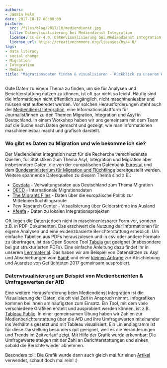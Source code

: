 ```yaml
---
authors: 
- Jasmin Helm
date: 2017-10-17 08:00:00
picture:
  src: /files/blog/2017/10/mediendienst.jpg
  title: Datenvisualisierung bei Mediendienst Integration
  license: CC-BY-4.0, Datenvisualisierung bei Mediendienst Integration, Foto: Jasmin Helm
  license_url: https://creativecommons.org/licenses/by/4.0/
tags:
- data literacy
- social change
- Migration
- Integration
- Medien
title: "Migrationsdaten finden & visualisieren - Rückblick zu unserem Workshop mit Mediendienst Integration"
---
```


Gute Daten zu einem Thema zu finden, um sie für Analysen und Berichterstattung nutzen zu können, ist oft gar nicht so leicht. Häufig sind die Informationen nicht öffentlich zugänglich, nicht maschinenlesbar und müssen erst aufbereitet werden. Vor solchen Herausforderungen steht auch der [Mediendienst Integration](https://mediendienst-integration.de/), eine Informationsplattform für Journalist/innen zu den Themen Migration, Integration und Asyl in Deutschland. In einem Workshop haben wir uns gemeinsam mit dem Team auf die Suche nach Daten gemacht und gezeigt, wie man Informationen maschinenlesbar macht und grafisch darstellt. 

### Wo gibt es Daten zu Migration und wie bekomme ich sie?

Der Mediendienst Integration nutzt für die Recherche verschiedenste Quellen, für Statistiken zum Thema Asyl, Integration und Migration aber insbesondere Daten, die von der europäischen Datenbank [Eurostat](http://ec.europa.eu/eurostat/de) und dem [Bundesministerium für Migration und Flüchtlinge](http://www.bamf.de/DE/Startseite/startseite-node.html) bereitgestellt werden. Weitere spannende Datenquellen zu diesem Thema sind z.B.: 

- [Govdata](https://www.govdata.de/) - Verwaltungsdaten aus Deutschland zum Thema Migration 
- [OECD](http://www.oecd.org/) - Internationale Migrationsdaten 
- [The Migrants Files](http://www.themigrantsfiles.com/) - Daten über die europäische Politik zur Mittelmeerflüchtlingsroute 
- [Pew Research Center](http://www.pewglobal.org/interactives/remittance-map/) - Visualisierung über Gelderströme ins Ausland
- [Afeefa](https://afeefa.de/add) - Daten zu lokalen Integrationsprojekten 

Oft liegen die Daten jedoch nicht in maschinenlesbarer Form vor, sondern z.B. in PDF-Dokumenten. Das erschwert die Nutzung der Informationen für eigene Analysen und eine evidenzbasierte Berichterstattung erheblich. Um einfache Tabellen aus PDFs herauszulesen und in csv oder andere Formate zu übertragen, ist das Open Source Tool [Tabula](http://tabula.technology/) gut geeignet (insbesondere bei gut strukturierten PDFs). Eine einfache Anleitung dazu findet ihr in unserem [Lernmaterial](/files/downloads/workshops/Lehrmaterial-DS-PDF-Scraping-Tabula.pdf). Das haben wir am Beispiel von Datensätzen zu Asyl und Abschiebungen vom [BamF](https://www.bamf.de/SharedDocs/Anlagen/DE/Downloads/Infothek/Statistik/Asyl/201707-statistik-anlage-asyl-geschaeftsbericht.pdf?__blob=publicationFile) und einer [kleinen Anfrage](https://kleineanfragen.de/bundestag/18/13218-abschiebungen-und-ausreisen-im-ersten-halbjahr-2017) zur Abschiebung und Ausreise von Geflüchteten 2017 gemeinsam ausprobiert.

### Datenvisualisierung am Beispiel von Medienberichten & Umfragewerten der AfD

Eine weitere Herausforderung beim Mediendienst Integration ist die Visualisierung der Daten, die oft viel Zeit in Anspruch nimmt. Infografiken kommen bei ihnen am häufigsten zum Einsatz.
Ein Tool, mit dem viele verschiedene Grafiken erstellt und ausprobiert werden können, ist z.B. [Tableau Public](https://public.tableau.com/en-us/s/). In einer gemeinsamen Übung haben wir Zahlen zur Medienberichterstattung über die AfD und ihre Umfragewerten miteinander ins Verhältnis gesetzt und mit Tableau visualisiert. Ein Liniendiagramm ist für diese Darstellung besonders gut geeignet, weil es die Veränderungen und Trends im Zeitverlauf zeigt. Mit Hilfe der Grafik wurde erkennbar: Die Umfragewerte steigen mit der Zahl an Berichterstattungen und sinken, sobald die Berichte wieder abnehmen. 

Besonders toll: Die Grafik wurde dann auch gleich mal für einen [Artikel](http://mediendienst-integration.de/artikel/rechtspopulismus-medien-afd-ukip-provokation.html) verwendet, schaut doch mal rein! :)
